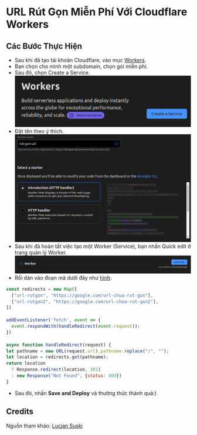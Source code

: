 # URL Rút Gọn Miễn Phí Với Cloudflare Workers

## Các Bước Thực Hiện
- Sau khi đã tạo tài khoản Cloudflare, vào mục [Workers](https://dash.cloudflare.com/sign-up/workers).
- Bạn chọn cho mình một subdomain, chọn gói miễn phí.
- Sau đó, chọn Create a Service.
[![](https://github.com/Huong-Dan/url-shortener-cloudflare-workers/blob/main/img1.png)](#)
- Đặt tên theo ý thích.
[![](https://github.com/Huong-Dan/url-shortener-cloudflare-workers/blob/main/img2.png)](#)
- Sau khi đã hoàn tất việc tạo một Worker (Service), bạn nhấn Quick edit ở trang quản lý Worker.
[![](https://github.com/Huong-Dan/url-shortener-cloudflare-workers/blob/main/img3.png)](#)
- Rồi dán vào đoạn mã dưới đây như [hình](https://github.com/Huong-Dan/url-shortener-cloudflare-workers/blob/main/img4.png).
```javascript
const redirects = new Map([
  ["url-rutgon", "https://google.com/url-chua-rut-gon"],
  ["url-rutgon2", "https://google.com/url-chua-rut-gon2"],
])

addEventListener('fetch', event => {
  event.respondWith(handleRedirect(event.request));
})

async function handleRedirect(request) {
let pathname = new URL(request.url).pathname.replace("/", "");
let location = redirects.get(pathname);
return location 
  ? Response.redirect(location, 301) 
  : new Response("Not Found", {status: 404})
}
```
- Sau đó, nhấn **Save and Deploy** và thưởng thức thành quả:)

## Credits
Nguồn tham khảo: [Lucjan Suski](https://lucjan.medium.com/free-url-shortener-with-cloudflare-workers-125eaf87b1ec)
